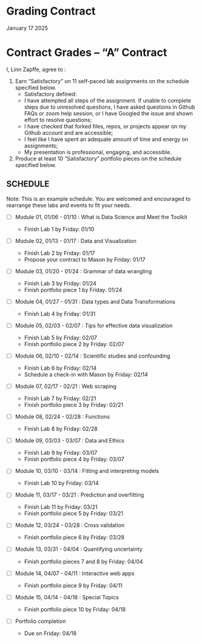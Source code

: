 Grading Contract
================
January 17 2025

<!-- This contract is adapted from Annie Somerville's contract https://github.com/anniehsom -->

# Contract Grades – “A” Contract

I, Linn Zapffe, agree to :

1)  Earn “Satisfactory” on 11 self-paced lab assignments on the schedule
    specified below.
    - Satisfactory defined:
    - I have attempted all steps of the assignment. If unable to
      complete steps due to unresolved questions, I have asked questions
      in Github FAQs or zoom help session, or I have Googled the issue
      and shown effort to resolve questions;
    - I have checked that forked files, repos, or projects appear on my
      Github account and are accessible;
    - I feel like I have spent an adequate amount of time and energy on
      assignments;
    - My presentation is professional, engaging, and accessible.
2)  Produce at least 10 “Satisfactory” portfolio pieces on the schedule
    specified below.

## SCHEDULE

Note: This is an example schedule. You are welcomed and encouraged to
rearrange these labs and events to fit your needs.

- [ ] Module 01, 01/06 - 01/10 : What is Data Science and Meet the
  Toolkit

  - Finish Lab 1 by Friday: 01/10

- [ ] Module 02, 01/13 - 01/17 : Data and Visualization

  - Finish Lab 2 by Friday: 01/17
  - Propose your contract to Mason by Friday: 01/17

- [ ] Module 03, 01/20 - 01/24 : Grammar of data wrangling

  - Finish Lab 3 by Friday: 01/24
  - Finish portfolio piece 1 by Friday: 01/24

- [ ] Module 04, 01/27 - 01/31 : Data types and Data Transformations

  - Finish Lab 4 by Friday: 01/31

- [ ] Module 05, 02/03 - 02/07 : Tips for effective data visualization

  - Finish Lab 5 by Friday: 02/07
  - Finish portfolio piece 2 by Friday: 02/07

- [ ] Module 06, 02/10 - 02/14 : Scientific studies and confounding

  - Finish Lab 6 by Friday: 02/14
  - Schedule a check-in with Mason by Friday: 02/14

- [ ] Module 07, 02/17 - 02/21 : Web scraping

  - Finish Lab 7 by Friday: 02/21
  - Finish portfolio piece 3 by Friday: 02/21

- [ ] Module 08, 02/24 - 02/28 : Functions

  - Finish Lab 8 by Friday: 02/28

- [ ] Module 09, 03/03 - 03/07 : Data and Ethics

  - Finish Lab 9 by Friday: 03/07
  - Finish portfolio piece 4 by Friday: 03/07

- [ ] Module 10, 03/10 - 03/14 : Fitting and interpreting models

  - Finish Lab 10 by Friday: 03/14

- [ ] Module 11, 03/17 - 03/21 : Prediction and overfitting

  - Finish Lab 11 by Friday: 03/21
  - Finish portfolio piece 5 by Friday: 03/21

- [ ] Module 12, 03/24 - 03/28 : Cross validation

  - Finish portfolio piece 6 by Friday: 03/28

- [ ] Module 13, 03/31 - 04/04 : Quantifying uncertainty

  - Finish portfolio pieces 7 and 8 by Friday: 04/04

- [ ] Module 14, 04/07 - 04/11 : Interactive web apps

  - Finish portfolio piece 9 by Friday: 04/11

- [ ] Module 15, 04/14 - 04/18 : Special Topics

  - Finish portfolio piece 10 by Friday: 04/18

- [ ] Portfolio completion

  - Due on Friday: 04/18
